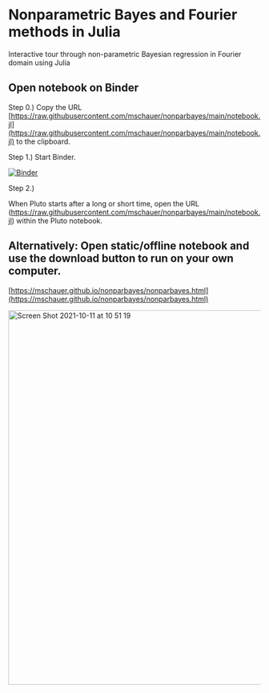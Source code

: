 # Nonparametric Bayes and Fourier methods in Julia

Interactive tour through non-parametric Bayesian regression in Fourier domain using Julia

## Open notebook on Binder

Step 0.) Copy the URL [https://raw.githubusercontent.com/mschauer/nonparbayes/main/notebook.jl](https://raw.githubusercontent.com/mschauer/nonparbayes/main/notebook.jl) to the clipboard.

Step 1.) Start Binder.

[![Binder](https://mybinder.org/badge_logo.svg)](https://mybinder.org/v2/gh/mschauer/nonparbayes/HEAD?urlpath=pluto)

Step 2.)

When Pluto starts after a long or short time, open the URL (https://raw.githubusercontent.com/mschauer/nonparbayes/main/notebook.jl) within the Pluto notebook.

## Alternatively: Open static/offline notebook and use the download button to run on your own computer.

[https://mschauer.github.io/nonparbayes/nonparbayes.html](https://mschauer.github.io/nonparbayes/nonparbayes.html)

<img width="746" alt="Screen Shot 2021-10-11 at 10 51 19" src="https://user-images.githubusercontent.com/1923437/136761559-67efc19b-273c-472f-9e4a-5610f973df00.png">
